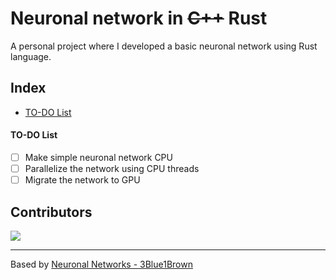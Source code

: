 
# Neuronal network in ~~C++~~ Rust

A personal project where I developed a basic neuronal network using Rust language.

## Index

- [TO-DO List](#to-do-list)

#### TO-DO List

- [ ] Make simple neuronal network CPU
- [ ] Parallelize the network using CPU threads
- [ ] Migrate the network to GPU

## Contributors
<a href="https://github.com/uwo-o/Neuronal-Network-C/graphs/contributors">
<img src="https://contrib.rocks/image?repo=uwo-o/neuronal_network_rust" />
</a>

---
Based by [Neuronal Networks - 3Blue1Brown](https://www.youtube.com/watch?v=aircAruvnKk&list=PLZHQObOWTQDNU6R1_67000Dx_ZCJB-3pi&ab_channel=3Blue1Brown)